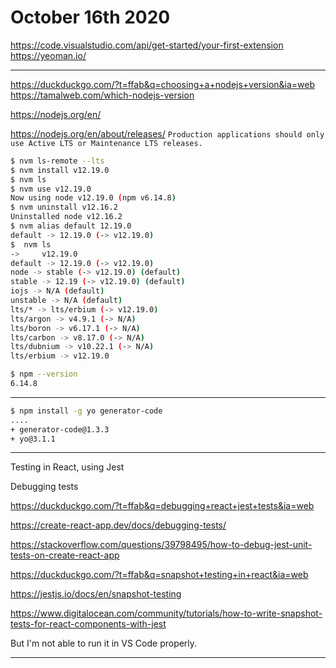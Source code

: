 # October 16th 2020

https://code.visualstudio.com/api/get-started/your-first-extension
https://yeoman.io/

---

https://duckduckgo.com/?t=ffab&q=choosing+a+nodejs+version&ia=web
https://tamalweb.com/which-nodejs-version

https://nodejs.org/en/

https://nodejs.org/en/about/releases/
`Production applications should only use Active LTS or Maintenance LTS releases.`

```bash
$ nvm ls-remote --lts
$ nvm install v12.19.0
$ nvm ls
$ nvm use v12.19.0
Now using node v12.19.0 (npm v6.14.8)
$ nvm uninstall v12.16.2
Uninstalled node v12.16.2
$ nvm alias default 12.19.0
default -> 12.19.0 (-> v12.19.0)
$  nvm ls
->     v12.19.0
default -> 12.19.0 (-> v12.19.0)
node -> stable (-> v12.19.0) (default)
stable -> 12.19 (-> v12.19.0) (default)
iojs -> N/A (default)
unstable -> N/A (default)
lts/* -> lts/erbium (-> v12.19.0)
lts/argon -> v4.9.1 (-> N/A)
lts/boron -> v6.17.1 (-> N/A)
lts/carbon -> v8.17.0 (-> N/A)
lts/dubnium -> v10.22.1 (-> N/A)
lts/erbium -> v12.19.0

$ npm --version
6.14.8
```

---

```bash
$ npm install -g yo generator-code
....
+ generator-code@1.3.3
+ yo@3.1.1
```

---

Testing in React, using Jest

Debugging tests

https://duckduckgo.com/?t=ffab&q=debugging+react+jest+tests&ia=web

https://create-react-app.dev/docs/debugging-tests/

https://stackoverflow.com/questions/39798495/how-to-debug-jest-unit-tests-on-create-react-app


https://duckduckgo.com/?t=ffab&q=snapshot+testing+in+react&ia=web

https://jestjs.io/docs/en/snapshot-testing

https://www.digitalocean.com/community/tutorials/how-to-write-snapshot-tests-for-react-components-with-jest

But I'm not able to run it in VS Code properly.

---


